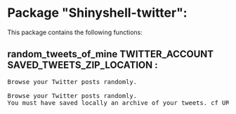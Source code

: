 # Package "Shinyshell-twitter":

This package contains the following functions:


## random_tweets_of_mine TWITTER_ACCOUNT SAVED_TWEETS_ZIP_LOCATION :

<pre>
Browse your Twitter posts randomly.

Browse your Twitter posts randomly.
You must have saved locally an archive of your tweets. cf URL: https://twitter.com/settings/account.
</pre>

